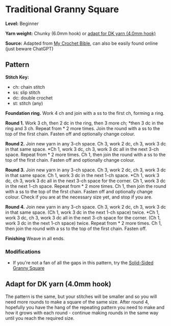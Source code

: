 # Traditional Granny Square

**Level:** Beginner

**Yarn weight:** Chunky (6.0mm hook) or [adapt for DK yarn (4.0mm hook)](#adapt-for-dk-yarn-40mm-hook)

**Source:** Adapted from [My Crochet Bible](https://isbnsearch.org/isbn/9780241320358), can also be easily found online (just beware ChatGPT)

## Pattern

**Stitch Key:**
* ch: chain stitch
* ss: slip stitch
* dc: double crochet
* st: stitch (any)

**Foundation ring.** Work 4 ch and join with a ss to the first ch, forming a ring.

**Round 1.** Work 3 ch, then 2 dc in the ring, then 3 more ch; *then 3 dc in the ring and 3 ch. Repeat from * 2 more times. Join the round with a ss to the top of the first chain. Fasten off and optionally change colour.

**Round 2.** Join new yarn in any 3-ch space. Ch 3, work 2 dc, ch 3, work 3 dc in that same space. *Ch 1, work 3 dc, ch 3, work 3 dc all in the next 3-ch space. Repeat from * 2 more times. Ch 1, then join the round with a ss to the top of the first chain. Fasten off and optionally change colour.

**Round 3.** Join new yarn in any 3-ch space. Ch 3, work 2 dc, ch 3, work 3 dc in that same space. Ch 1, work 3 dc in the next 1-ch space. *Ch 1, work 3 dc, ch 3, work 3 dc all in the next 3-ch space for the corner. Ch 1, work 3 dc in the next 1-ch space. Repeat from * 2 more times. Ch 1, then join the round with a ss to the top of the first chain. Fasten off and optionally change colour. Check if you are at the necessary size yet, and stop if you are.

**Round 4.** Join new yarn in any 3-ch space. Ch 3, work 2 dc, ch 3, work 3 dc in that same space. (Ch 1, work 3 dc in the next 1-ch space) twice. *Ch 1, work 3 dc, ch 3, work 3 dc all in the next 3-ch space for the corner. (Ch 1, work 3 dc in the next 1-ch space) twice. Repeat from * 2 more times. Ch 1, then join the round with a ss to the top of the first chain. Fasten off.

**Finishing** Weave in all ends.

### Modifications

* If you're not a fan of all the gaps in this pattern, try the [Solid-Sided Granny Square](solid-sided-granny-square.md)

## Adapt for DK yarn (4.0mm hook)

The pattern is the same, but your stitches will be smaller and so you will need more rounds to make a square of the same size. After round 4, hopefully you have the hang of the repeating pattern you need to make and how it grows with each round - continue making rounds in the same way until you reach the required size.

